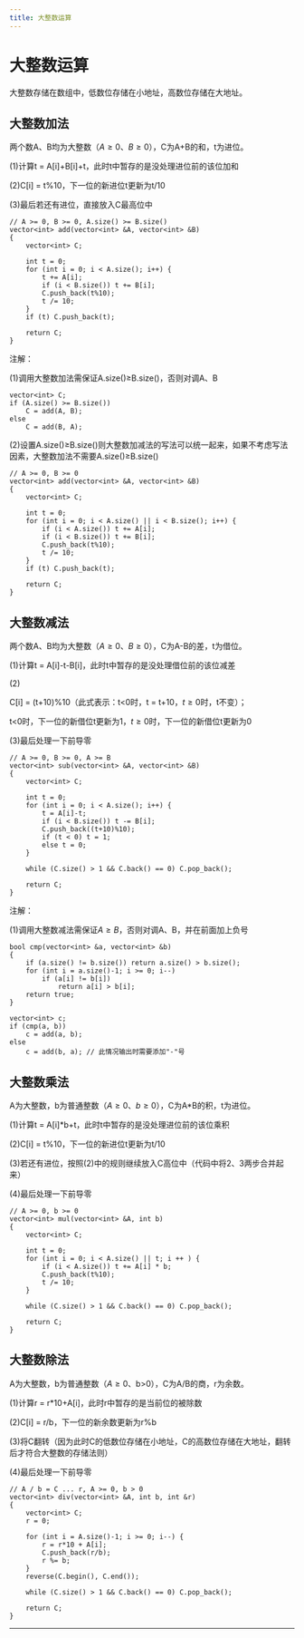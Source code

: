 ```yaml
---
title: 大整数运算
---
```


# 大整数运算

<script type="text/javascript" src="/include/head.js"></script>

大整数存储在数组中，低数位存储在小地址，高数位存储在大地址。

## 大整数加法

两个数A、B均为大整数（$A \geqslant 0$、$B \geqslant 0$），C为A+B的和，t为进位。

(1)计算t = A[i]+B[i]+t，此时t中暂存的是没处理进位前的该位加和

(2)C[i] = t%10，下一位的新进位t更新为t/10

(3)最后若还有进位，直接放入C最高位中

```
// A >= 0, B >= 0, A.size() >= B.size()
vector<int> add(vector<int> &A, vector<int> &B)
{
    vector<int> C;

    int t = 0;
    for (int i = 0; i < A.size(); i++) {
        t += A[i];
        if (i < B.size()) t += B[i];
        C.push_back(t%10);
        t /= 10;
    }
    if (t) C.push_back(t);

    return C;
}
```

注解：

(1)调用大整数加法需保证A.size()$\geqslant$B.size()，否则对调A、B

```
vector<int> C;
if (A.size() >= B.size())
    C = add(A, B);
else
    C = add(B, A);
```

(2)设置A.size()$\geqslant$B.size()则大整数加减法的写法可以统一起来，如果不考虑写法因素，大整数加法不需要A.size()$\geqslant$B.size()

```
// A >= 0, B >= 0
vector<int> add(vector<int> &A, vector<int> &B)
{
    vector<int> C;

    int t = 0;
    for (int i = 0; i < A.size() || i < B.size(); i++) {
        if (i < A.size()) t += A[i];
        if (i < B.size()) t += B[i];
        C.push_back(t%10);
        t /= 10;
    }
    if (t) C.push_back(t);

    return C;
}
```

## 大整数减法

两个数A、B均为大整数（$A \geqslant 0$、$B \geqslant 0$），C为A-B的差，t为借位。

(1)计算t = A[i]-t-B[i]，此时t中暂存的是没处理借位前的该位减差

(2)

C[i] = (t+10)%10（此式表示：t<0时，t = t+10，$t \geqslant 0$时，t不变）；

t<0时，下一位的新借位t更新为1，$t \geqslant 0$时，下一位的新借位t更新为0

(3)最后处理一下前导零

```
// A >= 0, B >= 0, A >= B
vector<int> sub(vector<int> &A, vector<int> &B)
{
    vector<int> C;

    int t = 0;
    for (int i = 0; i < A.size(); i++) {
        t = A[i]-t;
        if (i < B.size()) t -= B[i];
        C.push_back((t+10)%10);
        if (t < 0) t = 1;
        else t = 0;
    }

    while (C.size() > 1 && C.back() == 0) C.pop_back();
    
    return C;
}
```

注解：

(1)调用大整数减法需保证$A \geqslant B$，否则对调A、B，并在前面加上负号

```
bool cmp(vector<int> &a, vector<int> &b)
{
    if (a.size() != b.size()) return a.size() > b.size();
    for (int i = a.size()-1; i >= 0; i--)
        if (a[i] != b[i])
            return a[i] > b[i];
    return true;
}

vector<int> c;
if (cmp(a, b))
    c = add(a, b);
else
    c = add(b, a); // 此情况输出时需要添加"-"号
```

## 大整数乘法

A为大整数，b为普通整数（$A \geqslant 0$、$b \geqslant 0$），C为A*B的积，t为进位。

(1)计算t = A[i]*b+t，此时t中暂存的是没处理进位前的该位乘积

(2)C[i] = t%10，下一位的新进位t更新为t/10

(3)若还有进位，按照(2)中的规则继续放入C高位中（代码中将2、3两步合并起来）

(4)最后处理一下前导零

```
// A >= 0, b >= 0
vector<int> mul(vector<int> &A, int b)
{
    vector<int> C;

    int t = 0;
    for (int i = 0; i < A.size() || t; i ++ ) {
        if (i < A.size()) t += A[i] * b;
        C.push_back(t%10);
        t /= 10;
    }

    while (C.size() > 1 && C.back() == 0) C.pop_back();

    return C;
}
```

## 大整数除法

A为大整数，b为普通整数（$A \geqslant 0$、b>0），C为A/B的商，r为余数。

(1)计算r = r*10+A[i]，此时r中暂存的是当前位的被除数

(2)C[i] = r/b，下一位的新余数更新为r%b

(3)将C翻转（因为此时C的低数位存储在小地址，C的高数位存储在大地址，翻转后才符合大整数的存储法则）

(4)最后处理一下前导零

```
// A / b = C ... r, A >= 0, b > 0
vector<int> div(vector<int> &A, int b, int &r)
{
    vector<int> C;
    r = 0;

    for (int i = A.size()-1; i >= 0; i--) {
        r = r*10 + A[i];
        C.push_back(r/b);
        r %= b;
    }
    reverse(C.begin(), C.end());

    while (C.size() > 1 && C.back() == 0) C.pop_back();

    return C;
}
```

---

<script type="text/javascript" src="/include/tail.js"></script>
